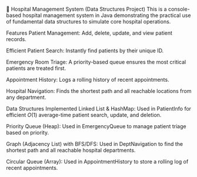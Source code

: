 🏥 Hospital Management System (Data Structures Project)
This is a console-based hospital management system in Java demonstrating the practical use of fundamental data structures to simulate core hospital operations.

Features
Patient Management: Add, delete, update, and view patient records.

Efficient Patient Search: Instantly find patients by their unique ID.

Emergency Room Triage: A priority-based queue ensures the most critical patients are treated first.

Appointment History: Logs a rolling history of recent appointments.

Hospital Navigation: Finds the shortest path and all reachable locations from any department.

Data Structures Implemented
Linked List & HashMap: Used in PatientInfo for efficient $O(1)$ average-time patient search, update, and deletion.

Priority Queue (Heap): Used in EmergencyQueue to manage patient triage based on priority.

Graph (Adjacency List) with BFS/DFS: Used in DeptNavigation to find the shortest path and all reachable hospital departments.

Circular Queue (Array): Used in AppointmentHistory to store a rolling log of recent appointments.
